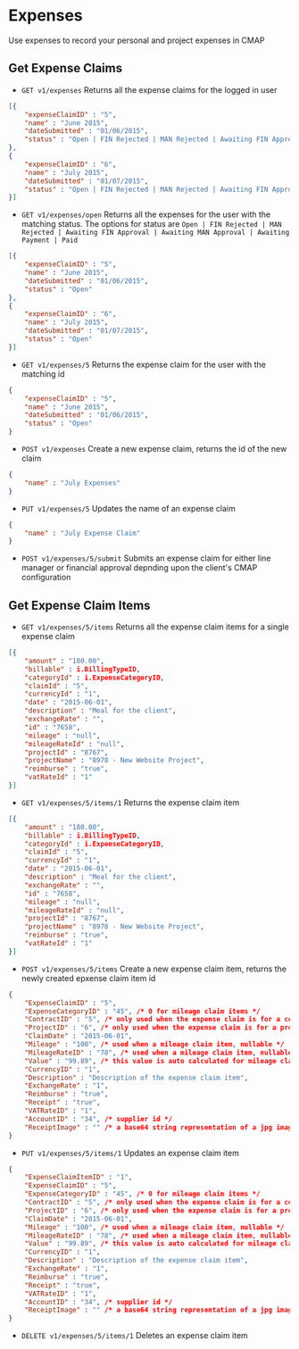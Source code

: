 # Expenses
Use expenses to record your personal and project expenses in CMAP

## Get Expense Claims
* `GET v1/expenses` Returns all the expense claims for the logged in user

```json
[{
	"expenseClaimID" : "5", 
	"name" : "June 2015", 
	"dateSubmitted" : "01/06/2015", 
	"status" : "Open | FIN Rejected | MAN Rejected | Awaiting FIN Approval | Awaiting MAN Approval | Awaiting Payment | Paid"
},
{
	"expenseClaimID" : "6", 
	"name" : "July 2015", 
	"dateSubmitted" : "01/07/2015", 
	"status" : "Open | FIN Rejected | MAN Rejected | Awaiting FIN Approval | Awaiting MAN Approval | Awaiting Payment | Paid"
}]
```

* `GET v1/expenses/open` Returns all the expenses for the user with the matching status. The options for status are `Open | FIN Rejected | MAN Rejected | Awaiting FIN Approval | Awaiting MAN Approval | Awaiting Payment | Paid`

```json
[{
	"expenseClaimID" : "5", 
	"name" : "June 2015", 
	"dateSubmitted" : "01/06/2015", 
	"status" : "Open"
},
{
	"expenseClaimID" : "6", 
	"name" : "July 2015", 
	"dateSubmitted" : "01/07/2015", 
	"status" : "Open"
}]
```

* `GET v1/expenses/5` Returns the expense claim for the user with the matching id

```json
{
	"expenseClaimID" : "5", 
	"name" : "June 2015", 
	"dateSubmitted" : "01/06/2015", 
	"status" : "Open"
}
```


* `POST v1/expenses` Create a new expense claim, returns the id of the new claim

```json
{
	"name" : "July Expenses"
}
```

* `PUT v1/expenses/5` Updates the name of an expense claim

```json
{
	"name" : "July Expense Claim"
}
```

* `POST v1/expenses/5/submit` Submits an expense claim for either line manager or financial approval depnding upon the client's CMAP configuration
 


## Get Expense Claim Items
* `GET v1/expenses/5/items` Returns all the expense claim items for a single expense claim

```json
[{ 
	"amount" : "180.00",
	"billable" : i.BillingTypeID,
	"categoryId" : i.ExpenseCategoryID,
	"claimId" : "5",
	"currencyId" : "1",
	"date" : "2015-06-01",
	"description" : "Meal for the client",
	"exchangeRate" : "",
	"id" : "7658",
	"mileage" : "null",
	"mileageRateId" : "null",
	"projectId" : "8767",
	"projectName" : "8978 - New Website Project",
	"reimburse" : "true",
	"vatRateId" : "1" 
}]
```

* `GET v1/expenses/5/items/1` Returns the expense claim item


```json
[{ 
	"amount" : "180.00",
	"billable" : i.BillingTypeID,
	"categoryId" : i.ExpenseCategoryID,
	"claimId" : "5",
	"currencyId" : "1",
	"date" : "2015-06-01",
	"description" : "Meal for the client",
	"exchangeRate" : "",
	"id" : "7658",
	"mileage" : "null",
	"mileageRateId" : "null",
	"projectId" : "8767",
	"projectName" : "8978 - New Website Project",
	"reimburse" : "true",
	"vatRateId" : "1" 
}]
```

* `POST v1/expenses/5/items` Create a new expense claim item, returns the newly created epxense claim item id

```json
{
	"ExpenseClaimID" : "5",
	"ExpenseCategoryID" : "45", /* 0 for mileage claim items */
	"ContractID" : "5", /* only used when the expense claim is for a contract */
	"ProjectID" : "6", /* only used when the expense claim is for a project */
	"ClaimDate" : "2015-06-01",
	"Mileage" : "100", /* used when a mileage claim item, nullable */
	"MileageRateID" : "78", /* used when a mileage claim item, nullable */
	"Value" : "99.89", /* this value is auto calculated for mileage claims */
	"CurrencyID" : "1",
	"Description" : "Description of the expense claim item",
	"ExchangeRate" : "1",
	"Reimburse" : "true",
	"Receipt" : "true",
	"VATRateID" : "1",
	"AccountID" : "34", /* supplier id */
	"ReceiptImage" : "" /* a base64 string representation of a jpg image */
}
```

* `PUT v1/expenses/5/items/1` Updates an expense claim item

```json
{
	"ExpenseClaimItemID" : "1",
	"ExpenseClaimID" : "5",
	"ExpenseCategoryID" : "45", /* 0 for mileage claim items */
	"ContractID" : "5", /* only used when the expense claim is for a contract */
	"ProjectID" : "6", /* only used when the expense claim is for a project */
	"ClaimDate" : "2015-06-01",
	"Mileage" : "100", /* used when a mileage claim item, nullable */
	"MileageRateID" : "78", /* used when a mileage claim item, nullable */
	"Value" : "99.89", /* this value is auto calculated for mileage claims */
	"CurrencyID" : "1",
	"Description" : "Description of the expense claim item",
	"ExchangeRate" : "1",
	"Reimburse" : "true",
	"Receipt" : "true",
	"VATRateID" : "1",
	"AccountID" : "34", /* supplier id */
	"ReceiptImage" : "" /* a base64 string representation of a jpg image */
}
```

* `DELETE v1/expenses/5/items/1` Deletes an expense claim item
